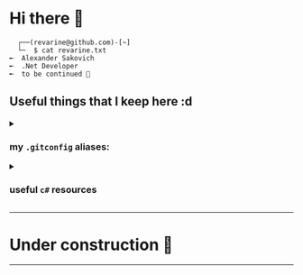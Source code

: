 # Hi there 👋
``` console
  ┌──(revarine@github.com)-[~]
  └─  $ cat revarine.txt
╾  Alexander Sakovich
╾  .Net Developer
╾  to be continued 🤙
```
## Useful things that I keep here :d

<!-- ============ 1 ============ -->

<details>
<summary> <h3> my <code>.gitconfig</code> aliases: </h3></summary>
  
``` .gitconfig

[alias]
s = status --short
st = status
co = checkout
cm = commit -m
aa = add -A
pr = pull --rebase
b = branch
ba = branch -a
l = log --oneline --graph --decorate
g = log --graph --abbrev-commit --decorate --all --format=format:'%C(bold blue)%h%C(reset) - %C(bold cyan)%aD%C(dim white) - %an%C(reset) %C(bold green)(%ar)%C(reset)%C(bold yellow)%d%C(reset)%n %C(white)%s%C(reset)'

```

</details>
<!-- ============ 2 ============ -->
<details>
  <summary> <h3>useful <code>c#</code> resources</h3></summary>

  - [coreclr Book of the Runtime](https://github.com/dotnet/coreclr/tree/master/Documentation/botr)
  - [sidristij/dotnetbook](https://github.com/sidristij/dotnetbook/blob/master/book/ru/readme.md)
  - [C# at Google Style Guide](https://google.github.io/styleguide/csharp-style.html)
  - [Metanit(ru)](https://metanit.com/sharp/general.php)

    
</details>

<!-- ============ 3 ============ -->
---
# Under construction 🚧
---

